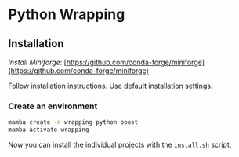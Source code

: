 # Python Wrapping

## Installation

*Install Miniforge*: [https://github.com/conda-forge/miniforge](https://github.com/conda-forge/miniforge)

Follow installation instructions. Use default installation settings.

### Create an environment
```bash
mamba create -n wrapping python boost
mamba activate wrapping
```
Now you can install the individual projects with the `install.sh` script.
